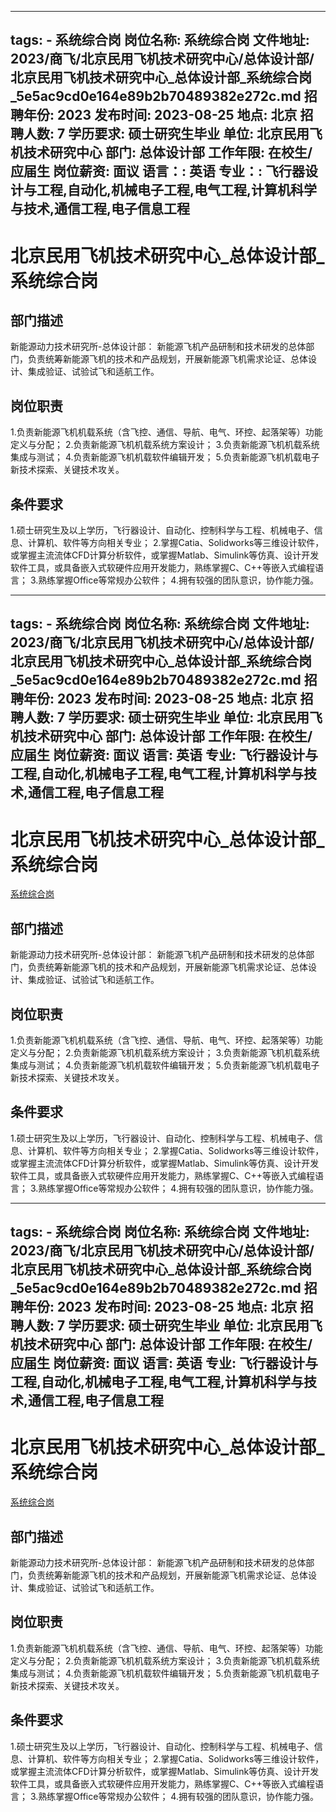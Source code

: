 
---
tags:
    - 系统综合岗
岗位名称: 系统综合岗
文件地址: 2023/商飞/北京民用飞机技术研究中心/总体设计部/北京民用飞机技术研究中心_总体设计部_系统综合岗_5e5ac9cd0e164e89b2b70489382e272c.md
招聘年份: 2023
发布时间: 2023-08-25
地点: 北京
招聘人数: 7
学历要求: 硕士研究生毕业
单位: 北京民用飞机技术研究中心
部门: 总体设计部
工作年限: 在校生/应届生
岗位薪资: 面议
语言：: 英语
专业：: 飞行器设计与工程,自动化,机械电子工程,电气工程,计算机科学与技术,通信工程,电子信息工程
---

# 北京民用飞机技术研究中心_总体设计部_系统综合岗

## 部门描述

新能源动力技术研究所-总体设计部： 新能源飞机产品研制和技术研发的总体部门，负责统筹新能源飞机的技术和产品规划，开展新能源飞机需求论证、总体设计、集成验证、试验试飞和适航工作。

## 岗位职责

1.负责新能源飞机机载系统（含飞控、通信、导航、电气、环控、起落架等）功能定义与分配；
 2.负责新能源飞机机载系统方案设计；
 3.负责新能源飞机机载系统集成与测试；
 4.负责新能源飞机机载软件编辑开发；
 5.负责新能源飞机机载电子新技术探索、关键技术攻关。

 ## 条件要求

1.硕士研究生及以上学历，飞行器设计、自动化、控制科学与工程、机械电子、信息、计算机、软件等方向相关专业；
 2.掌握Catia、Solidworks等三维设计软件，或掌握主流流体CFD计算分析软件，或掌握Matlab、Simulink等仿真、设计开发软件工具，或具备嵌入式软硬件应用开发能力，熟练掌握C、C++等嵌入式编程语言；
 3.熟练掌握Office等常规办公软件；
 4.拥有较强的团队意识，协作能力强。

---
tags:
    - 系统综合岗
岗位名称: 系统综合岗
文件地址: 2023/商飞/北京民用飞机技术研究中心/总体设计部/北京民用飞机技术研究中心_总体设计部_系统综合岗_5e5ac9cd0e164e89b2b70489382e272c.md
招聘年份: 2023
发布时间: 2023-08-25
地点: 北京
招聘人数: 7
学历要求: 硕士研究生毕业
单位: 北京民用飞机技术研究中心
部门: 总体设计部
工作年限: 在校生/应届生
岗位薪资: 面议
语言: 英语
专业: 飞行器设计与工程,自动化,机械电子工程,电气工程,计算机科学与技术,通信工程,电子信息工程
---

# 北京民用飞机技术研究中心_总体设计部_系统综合岗

[系统综合岗](http://zhaopin.comac.cc/zp/ct/out/position/positionDetail?planid=5e5ac9cd0e164e89b2b70489382e272c)

## 部门描述

新能源动力技术研究所-总体设计部： 新能源飞机产品研制和技术研发的总体部门，负责统筹新能源飞机的技术和产品规划，开展新能源飞机需求论证、总体设计、集成验证、试验试飞和适航工作。

## 岗位职责

1.负责新能源飞机机载系统（含飞控、通信、导航、电气、环控、起落架等）功能定义与分配；
 2.负责新能源飞机机载系统方案设计；
 3.负责新能源飞机机载系统集成与测试；
 4.负责新能源飞机机载软件编辑开发；
 5.负责新能源飞机机载电子新技术探索、关键技术攻关。

 ## 条件要求

1.硕士研究生及以上学历，飞行器设计、自动化、控制科学与工程、机械电子、信息、计算机、软件等方向相关专业；
 2.掌握Catia、Solidworks等三维设计软件，或掌握主流流体CFD计算分析软件，或掌握Matlab、Simulink等仿真、设计开发软件工具，或具备嵌入式软硬件应用开发能力，熟练掌握C、C++等嵌入式编程语言；
 3.熟练掌握Office等常规办公软件；
 4.拥有较强的团队意识，协作能力强。

---
tags:
    - 系统综合岗
岗位名称: 系统综合岗
文件地址: 2023/商飞/北京民用飞机技术研究中心/总体设计部/北京民用飞机技术研究中心_总体设计部_系统综合岗_5e5ac9cd0e164e89b2b70489382e272c.md
招聘年份: 2023
发布时间: 2023-08-25
地点: 北京
招聘人数: 7
学历要求: 硕士研究生毕业
单位: 北京民用飞机技术研究中心
部门: 总体设计部
工作年限: 在校生/应届生
岗位薪资: 面议
语言: 英语
专业: 飞行器设计与工程,自动化,机械电子工程,电气工程,计算机科学与技术,通信工程,电子信息工程
---

# 北京民用飞机技术研究中心_总体设计部_系统综合岗

[系统综合岗](http://zhaopin.comac.cc/zp/ct/out/position/positionDetail?planid=5e5ac9cd0e164e89b2b70489382e272c)


## 部门描述

新能源动力技术研究所-总体设计部： 新能源飞机产品研制和技术研发的总体部门，负责统筹新能源飞机的技术和产品规划，开展新能源飞机需求论证、总体设计、集成验证、试验试飞和适航工作。

## 岗位职责

1.负责新能源飞机机载系统（含飞控、通信、导航、电气、环控、起落架等）功能定义与分配；
 2.负责新能源飞机机载系统方案设计；
 3.负责新能源飞机机载系统集成与测试；
 4.负责新能源飞机机载软件编辑开发；
 5.负责新能源飞机机载电子新技术探索、关键技术攻关。

 ## 条件要求

1.硕士研究生及以上学历，飞行器设计、自动化、控制科学与工程、机械电子、信息、计算机、软件等方向相关专业；
 2.掌握Catia、Solidworks等三维设计软件，或掌握主流流体CFD计算分析软件，或掌握Matlab、Simulink等仿真、设计开发软件工具，或具备嵌入式软硬件应用开发能力，熟练掌握C、C++等嵌入式编程语言；
 3.熟练掌握Office等常规办公软件；
 4.拥有较强的团队意识，协作能力强。
